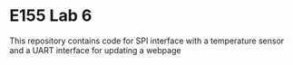 # E155 Lab 6
This repository contains code for SPI interface with a temperature sensor and a UART interface for updating a webpage
